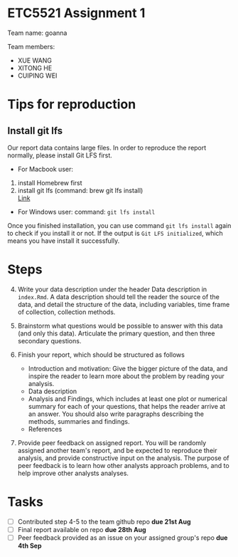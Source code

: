 # ETC5521 Assignment 1 

Team name: goanna

Team members:

* XUE WANG
* XITONG HE
* CUIPING WEI

# Tips for reproduction

## Install git lfs
Our report data contains large files. In order to reproduce the report normally, please install Git LFS first.

* For Macbook user:  
1. install Homebrew first  
2. install git lfs (command: brew git lfs install)  
[Link](http://macappstore.org/git-lfs/)  
  
* For Windows user:
command: `git lfs install`
  
Once you finished installation, you can use command `git lfs install` again to check if you install it or not. If the output is `Git LFS initialized`, which means you have install it successfully.  




# Steps

4. Write your data description under the header Data description in `index.Rmd`. A data description should tell the reader the source of the data, and detail the structure of the data, including variables, time frame of collection, collection methods. 

5. Brainstorm what questions would be possible to answer with this data (and only this data). Articulate the primary question, and then three secondary questions. 

6. Finish your report, which should be structured as follows
    - Introduction and motivation: Give the bigger picture of the data, and inspire the reader to learn more about the problem by reading your analysis. 
    - Data description
    - Analysis and Findings, which includes at least one plot or numerical summary for each of your questions, that helps the reader arrive at an answer. You should also write paragraphs describing the methods, summaries and findings. 
    - References

7.  Provide peer feedback on assigned report. You will be randomly assigned another team's report, and be expected to reproduce their analysis, and provide constructive input on the analysis. The purpose of peer feedback is to learn how other analysts approach problems, and to help improve other analysts analyses. 



# Tasks


- [ ] Contributed step 4-5 to the team github repo **due 21st Aug**
- [ ] Final report available on repo **due 28th Aug**
- [ ] Peer feedback provided as an issue on your assigned group's repo **due 4th Sep**
